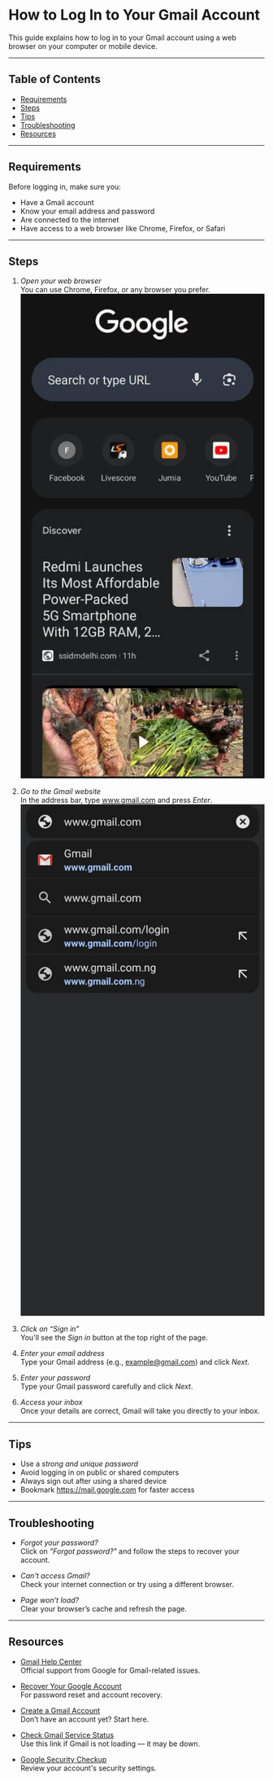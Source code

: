 # How to Log In to Your Gmail Account

This guide explains how to log in to your Gmail account using a web browser on your computer or mobile device.

---

## Table of Contents

- [Requirements](#requirements)
- [Steps](#steps)
- [Tips](#tips)
- [Troubleshooting](#troubleshooting)
- [Resources](#resources)

---

## Requirements

Before logging in, make sure you:

- Have a Gmail account
- Know your email address and password
- Are connected to the internet
- Have access to a web browser like Chrome, Firefox, or Safari

---

## Steps

1. *Open your web browser*
   <br> 
   You can use Chrome, Firefox, or any browser you prefer.
   <br>
   ![Open Browser](https://github.com/Onomzy447/gmail-login-guide/blob/main/gmail-login/open-browser.jpg?raw=true)

3. *Go to the Gmail website*
   <br>
   In the address bar, type www.gmail.com and press *Enter*.
   <br>
   ![Type Gmail](https://github.com/Onomzy447/gmail-login-guide/blob/main/gmail-login/type-gmail.jpg?raw=true)

4. *Click on “Sign in”*  
   You'll see the *Sign in* button at the top right of the page.

5. *Enter your email address*  
   Type your Gmail address (e.g., example@gmail.com) and click *Next*.

6. *Enter your password*  
   Type your Gmail password carefully and click *Next*.

7. *Access your inbox*  
   Once your details are correct, Gmail will take you directly to your inbox.

---

## Tips

- Use a *strong and unique password*
- Avoid logging in on public or shared computers
- Always sign out after using a shared device
- Bookmark https://mail.google.com for faster access

---

## Troubleshooting

- *Forgot your password?*  
  Click on *"Forgot password?"* and follow the steps to recover your account.

- *Can't access Gmail?*  
  Check your internet connection or try using a different browser.

- *Page won’t load?*  
  Clear your browser’s cache and refresh the page.

---

## Resources

- [Gmail Help Center](https://support.google.com/mail)  
  Official support from Google for Gmail-related issues.

- [Recover Your Google Account](https://accounts.google.com/signin/recovery)  
  For password reset and account recovery.

- [Create a Gmail Account](https://accounts.google.com/signup)  
  Don’t have an account yet? Start here.

- [Check Gmail Service Status](https://www.google.com/appsstatus)  
  Use this link if Gmail is not loading — it may be down.

- [Google Security Checkup](https://myaccount.google.com/security-checkup)  
  Review your account's security settings.
